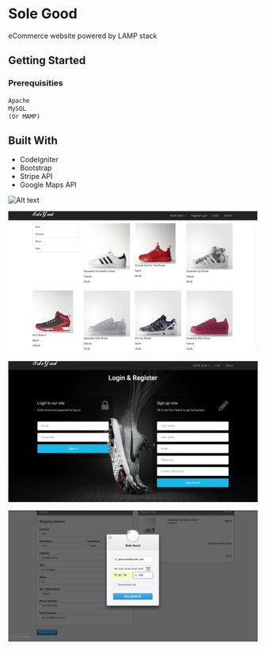 # Sole Good
eCommerce website powered by LAMP stack

## Getting Started

### Prerequisities

```
Apache
MySQL
(Or MAMP)
```

## Built With

* CodeIgniter
* Bootstrap
* Stripe API
* Google Maps API

![Alt text](/Images/solegood1.png?raw=true "Landing Page")

![Alt text](/Images/solegood2.png?raw=true "Products")

![Alt text](/Images/solegood3.png?raw=true "Log in and Registration")

![Alt text](/Images/solegood4.png?raw=true "Stripe API")
